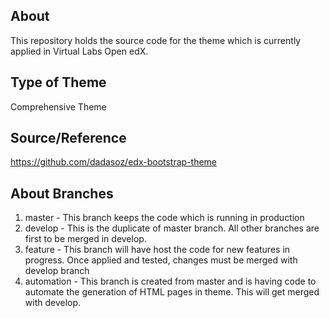 ## About
This repository holds the source code for the theme which is currently applied in Virtual Labs Open edX.

## Type of Theme 
Comprehensive Theme 

## Source/Reference
https://github.com/dadasoz/edx-bootstrap-theme

## About Branches
1. master - This branch keeps the code which is running in production
2. develop - This is the duplicate of master branch. All other branches are first to be merged in develop. 
3. feature - This branch will have host the code for new features in progress. Once applied and tested, changes must be merged with develop branch 
4. automation - This branch is created from master and is having code to automate the generation of HTML pages in theme. This will get merged with develop.
